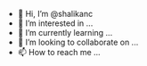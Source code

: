 - 👋 Hi, I’m @shalikanc
- 👀 I’m interested in ...
- 🌱 I’m currently learning ...
- 💞️ I’m looking to collaborate on ...
- 📫 How to reach me ...

<!---
shalikanc/shalikanc is a ✨ special ✨ repository because its `README.md` (this file) appears on your GitHub profile.
You can click the Preview link to take a look at your changes.
--->
